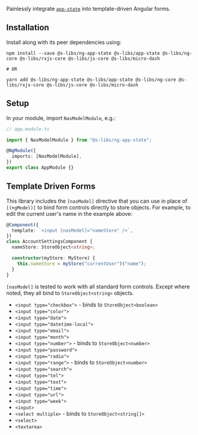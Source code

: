 Painlessly integrate [`app-state`](https://github.com/simontonsoftware/s-libs/projects/app-state) into template-driven Angular forms.

## Installation

Install along with its peer dependencies using:

```shell script
npm install --save @s-libs/ng-app-state @s-libs/app-state @s-libs/ng-core @s-libs/rxjs-core @s-libs/js-core @s-libs/micro-dash

# OR

yarn add @s-libs/ng-app-state @s-libs/app-state @s-libs/ng-core @s-libs/rxjs-core @s-libs/js-core @s-libs/micro-dash
```

## Setup

In your module, import `NasModelModule`, e.g.:

```ts
// app.module.ts

import { NasModelModule } from "@s-libs/ng-app-state";

@NgModule({
  imports: [NasModelModule],
})
export class AppModule {}
```

## Template Driven Forms

This library includes the `[nasModel]` directive that you can use in place of `[(ngModel)]` to bind form controls directly to store objects. For example, to edit the current user's name in the example above:

```ts
@Component({
  template: `<input [nasModel]="nameStore" />`,
})
class AccountSettingsComponent {
  nameStore: StoreObject<string>;

  constructor(myStore: MyStore) {
    this.nameStore = myStore("currentUser")("name");
  }
}
```

`[nasModel]` is tested to work with all standard form controls. Except where noted, they all bind to `StoreObject<string>` objects.

- `<input type="checkbox">` - binds to `StoreObject<boolean>`
- `<input type="color">`
- `<input type="date">`
- `<input type="datetime-local">`
- `<input type="email">`
- `<input type="month">`
- `<input type="number">` - binds to `StoreObject<number>`
- `<input type="password">`
- `<input type="radio">`
- `<input type="range">` - binds to `StoreObject<number>`
- `<input type="search">`
- `<input type="tel">`
- `<input type="text">`
- `<input type="time">`
- `<input type="url">`
- `<input type="week">`
- `<input>`
- `<select multiple>` - binds to `StoreObject<string[]>`
- `<select>`
- `<textarea>`
